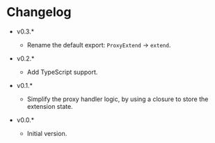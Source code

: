 
# Changelog

- v0.3.*
  - Rename the default export: `ProxyExtend` -> `extend`.

- v0.2.*
  - Add TypeScript support.

- v0.1.*
  - Simplify the proxy handler logic, by using a closure to store the extension state.

- v0.0.*
  - Initial version.
